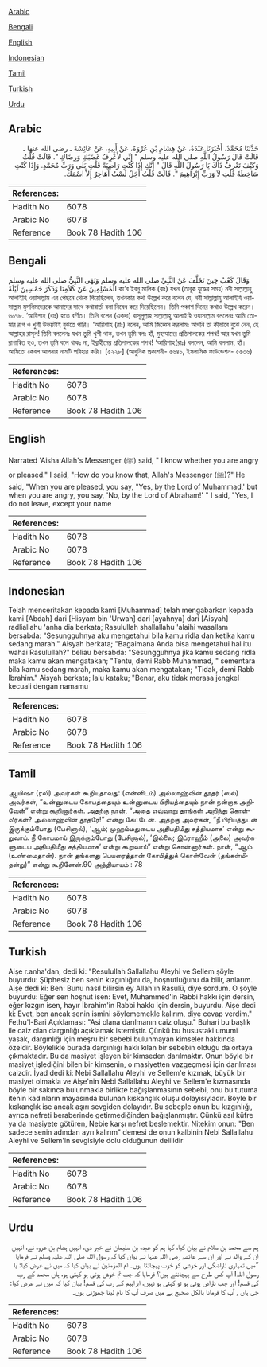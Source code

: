 [Arabic](#arabic)

[Bengali](#bengali)

[English](#english)

[Indonesian](#indonesian)

[Tamil](#tamil)

[Turkish](#turkish)

[Urdu](#urdu)

## Arabic


<div dir="rtl" lang="ar" style={{fontSize:'larger',backgroundColor:'#f8f9fa',padding:20}}>
حَدَّثَنَا مُحَمَّدٌ، أَخْبَرَنَا عَبْدَةُ، عَنْ هِشَامِ بْنِ عُرْوَةَ، عَنْ أَبِيهِ، عَنْ عَائِشَةَ ـ رضى الله عنها ـ قَالَتْ قَالَ رَسُولُ اللَّهِ صلى الله عليه وسلم ‏"‏ إِنِّي لأَعْرِفُ غَضَبَكِ وَرِضَاكِ ‏"‏‏.‏ قَالَتْ قُلْتُ وَكَيْفَ تَعْرِفُ ذَاكَ يَا رَسُولَ اللَّهِ قَالَ ‏"‏ إِنَّكِ إِذَا كُنْتِ رَاضِيَةً قُلْتِ بَلَى وَرَبِّ مُحَمَّدٍ‏.‏ وَإِذَا كُنْتِ سَاخِطَةً قُلْتِ لاَ وَرَبِّ إِبْرَاهِيمَ ‏"‏‏.‏ قَالَتْ قُلْتُ أَجَلْ لَسْتُ أُهَاجِرُ إِلاَّ اسْمَكَ‏.‏
</div>
<div style={{backgroundColor:'#f8f9fa',padding:20, marginBottom: 10}}><table> <thead> <tr> <th>References:</th> <th></th> </tr> </thead> <tbody><tr><td>Hadith No</td><td>6078</td></tr><tr><td>Arabic No</td><td>6078</td></tr><tr><td>Reference</td><td>Book 78 Hadith 106</td></tr></tbody></table></div>

## Bengali


<div dir="ltr" lang="bn" style={{fontSize:'larger',backgroundColor:'#f8f9fa',padding:20}}>
وَقَالَ كَعْبٌ حِينَ تَخَلَّفَ عَنْ النَّبِيِّ صلى الله عليه وسلم وَنَهٰى النَّبِيُّ صلى الله عليه وسلم الْمُسْلِمِينَ عَنْ كَلاَمِنَا وَذَكَرَ خَمْسِينَ لَيْلَةً কা‘ব ইবনু মালিক (রাঃ) যখন (তাবূক যুদ্ধের সময়) নবী সাল্লাল্লাহু আলাইহি ওয়াসাল্লাম এর পেছনে থেকে গিয়েছিলেন, তখনকার কথা উল্লেখ করে বলেন যে, নবী সাল্লাল্লাহু আলাইহি ওয়াসাল্লাম মুসলিমদেরকে আমাদের সাথে কথাবার্তা বলা নিষেধ করে দিয়েছিলেন। তিনি পঞ্চাশ দিনের কথাও উল্লেখ করেন। ৬০৭৮. ‘আয়িশাহ (রাঃ) হতে বর্ণিত। তিনি বলেন (একদা) রাসূলুল্লাহ সাল্লাল্লাহু আলাইহি ওয়াসাল্লাম বললেনঃ আমি তোমার রাগ ও খুশী উভয়টাই বুঝতে পারি। ‘আয়িশাহ (রাঃ) বলেন, আমি জিজ্ঞেস করলামঃ আপনি তা কীভাবে বুঝে নেন, হে আল্লাহর রাসূল! তিনি বললেনঃ যখন তুমি খুশী থাক, তখন তুমি বলঃ হাঁ, মুহম্মাদের প্রতিপালকের শপথ! আর যখন তুমি রাগান্বিত হও, তখন তুমি বলে থাকঃ না, ইব্রাহীমের প্রতিপালকের শপথ! ‘আয়িশাহ(রাঃ) বললেন, আমি বললাম, হাঁ। আমিতো কেবল আপনার নামটি পরিহার করি। [৫২২৮] (আধুনিক প্রকাশনী- ৫৬৪০, ইসলামিক ফাউন্ডেশন- ৫৫৩৬)
</div>
<div style={{backgroundColor:'#f8f9fa',padding:20, marginBottom: 10}}><table> <thead> <tr> <th>References:</th> <th></th> </tr> </thead> <tbody><tr><td>Hadith No</td><td>6078</td></tr><tr><td>Arabic No</td><td>6078</td></tr><tr><td>Reference</td><td>Book 78 Hadith 106</td></tr></tbody></table></div>

## English


<div dir="ltr" lang="en" style={{fontSize:'larger',backgroundColor:'#f8f9fa',padding:20}}>
Narrated 'Aisha:Allah's Messenger (ﷺ) said, " I know whether you are angry or pleased." I said, "How do you know that, Allah's Messenger (ﷺ)?" He said, "When you are pleased, you say, "Yes, by the Lord of Muhammad,' but when you are angry, you say, 'No, by the Lord of Abraham!' " I said, "Yes, I do not leave, except your name
</div>
<div style={{backgroundColor:'#f8f9fa',padding:20, marginBottom: 10}}><table> <thead> <tr> <th>References:</th> <th></th> </tr> </thead> <tbody><tr><td>Hadith No</td><td>6078</td></tr><tr><td>Arabic No</td><td>6078</td></tr><tr><td>Reference</td><td>Book 78 Hadith 106</td></tr></tbody></table></div>

## Indonesian


<div dir="ltr" lang="id" style={{fontSize:'larger',backgroundColor:'#f8f9fa',padding:20}}>
Telah menceritakan kepada kami [Muhammad] telah mengabarkan kepada kami [Abdah] dari [Hisyam bin 'Urwah] dari [ayahnya] dari [Aisyah] radliallahu 'anha dia berkata; Rasulullah shallallahu 'alaihi wasallam bersabda: "Sesungguhnya aku mengetahui bila kamu ridla dan ketika kamu sedang marah." Aisyah berkata; "Bagaimana Anda bisa mengetahui hal itu wahai Rasulullah?" beliau bersabda: "Sesungguhnya jika kamu sedang ridla maka kamu akan mengatakan; "Tentu, demi Rabb Muhammad, " sementara bila kamu sedang marah, maka kamu akan mengatakan; "Tidak, demi Rabb Ibrahim." Aisyah berkata; lalu kataku; "Benar, aku tidak merasa jengkel kecuali dengan namamu
</div>
<div style={{backgroundColor:'#f8f9fa',padding:20, marginBottom: 10}}><table> <thead> <tr> <th>References:</th> <th></th> </tr> </thead> <tbody><tr><td>Hadith No</td><td>6078</td></tr><tr><td>Arabic No</td><td>6078</td></tr><tr><td>Reference</td><td>Book 78 Hadith 106</td></tr></tbody></table></div>

## Tamil


<div dir="ltr" lang="ta" style={{fontSize:'larger',backgroundColor:'#f8f9fa',padding:20}}>
ஆயிஷா (ரலி) அவர்கள் கூறியதாவது: (என்னிடம்) அல்லாஹ்வின் தூதர் (ஸல்) அவர்கள், “உன்னுடைய கோபத்தையும் உன்னுடைய பிரியத்தையும் நான் நன்றாக அறிவேன்” என்று கூறினார்கள். அதற்கு நான், “அதை எவ்வாறு தாங்கள் அறிந்து கொள்வீர்கள்? அல்லாஹ்வின் தூதரே!” என்று கேட்டேன். அதற்கு அவர்கள், “நீ பிரியத்துடன் இருக்கும்போது (பேசினால்), ‘ஆம்; முஹம்மதுடைய அதிபதிமீது சத்தியமாக’ என்று கூறுவாய். நீ கோபமாய் இருக்கும்போது (பேசினால்), ‘இல்லை; இப்ராஹீம் (அலை) அவர்களுடைய அதிபதிமீது சத்தியமாக’ என்று கூறுவாய்” என்று சொன்னார்கள். நான், “ஆம் (உண்மைதான்). நான் தங்களது பெயரைத்தான் கோபித்துக் கொள்வேன் (தங்கள்மீதன்று)” என்று கூறினேன்.90 அத்தியாயம் : 78
</div>
<div style={{backgroundColor:'#f8f9fa',padding:20, marginBottom: 10}}><table> <thead> <tr> <th>References:</th> <th></th> </tr> </thead> <tbody><tr><td>Hadith No</td><td>6078</td></tr><tr><td>Arabic No</td><td>6078</td></tr><tr><td>Reference</td><td>Book 78 Hadith 106</td></tr></tbody></table></div>

## Turkish


<div dir="ltr" lang="tr" style={{fontSize:'larger',backgroundColor:'#f8f9fa',padding:20}}>
Aişe r.anha'dan, dedi ki: "Resulullah Sallallahu Aleyhi ve Sellem şöyle buyurdu: Şüphesiz ben senin kızgınlığını da, hoşnutluğunu da bilir, anlarım. Aişe dedi ki: Ben: Bunu nasıl bilirsin ey Allah'ın Rasulü, diye sordum. O şöyle buyurdu: Eğer sen hoşnut isen: Evet, Muhammed'in Rabbi hakkı için dersin, eğer kızgın isen, hayır İbrahim'in Rabbi hakkı için dersin, buyurdu. Aişe dedi ki: Evet, ben ancak senin ismini söylememekle kalırım, diye cevap verdim." Fethu'l-Bari Açıklaması: "Asi olana darılmanın caiz oluşu." Buhari bu başlık ile caiz olan dargınlığı açıklamak istemiştir. Çünkü bu husustaki umumi yasak, dargınlığı için meşru bir sebebi bulunmayan kimseler hakkında özeldir. Böylelikle burada dargınlığı haklı kılan bir sebebin olduğu da ortaya çıkmaktadır. Bu da masiyet işleyen bir kimseden darılmaktır. Onun böyle bir masiyet işlediğini bilen bir kimsenin, o masiyetten vazgeçmesi için darılması caizdir. İyad dedi ki: Nebi Sallallahu Aleyhi ve Sellem'e kızmak, büyük bir masiyet olmakla ve Aişe'nin Nebi Sallallahu Aleyhi ve Sellem'e kızmasında böyle bir sakınca bulunmakla birlikte bağışlanmasının sebebi, onu bu tutuma itenin kadınların mayasında bulunan kıskançlık oluşu dolayısıyladır. Böyle bir kıskançlık ise ancak aşırı sevgiden dolayıdır. Bu sebeple onun bu kızgınlığı, ayrıca nefreti beraberinde getirmediğinden bağışlanmıştır. Çünkü asıl küfre ya da masiyete götüren, Nebie karşı nefret beslemektir. Nitekim onun: "Ben sadece senin adından ayrı kalırım" demesi de onun kalbinin Nebi Sallallahu Aleyhi ve Sellem'in sevgisiyle dolu olduğunun delilidir
</div>
<div style={{backgroundColor:'#f8f9fa',padding:20, marginBottom: 10}}><table> <thead> <tr> <th>References:</th> <th></th> </tr> </thead> <tbody><tr><td>Hadith No</td><td>6078</td></tr><tr><td>Arabic No</td><td>6078</td></tr><tr><td>Reference</td><td>Book 78 Hadith 106</td></tr></tbody></table></div>

## Urdu


<div dir="rtl" lang="ur" style={{fontSize:'larger',backgroundColor:'#f8f9fa',padding:20}}>
ہم سے محمد بن سلام نے بیان کیا، کہا ہم کو عبدہ بن سلیمان نے خبر دی، انہیں ہشام بن عروہ نے، انہیں ان کے والد نے اور ان سے عائشہ رضی اللہ عنہا نے بیان کیا کہ رسول اللہ صلی اللہ علیہ وسلم نے فرمایا ”میں تمہاری ناراضگی اور خوشی کو خوب پہچانتا ہوں۔ ام المؤمنین نے بیان کیا کہ میں نے عرض کیا: یا رسول اللہ! آپ کس طرح سے پہچانتے ہیں؟ فرمایا کہ جب تم خوش ہوتی ہو کہتی ہو، ہاں محمد کے رب کی قسم! اور جب ناراض ہوتی ہو تو کہتی ہو نہیں، ابراہیم کے رب کی قسم! بیان کیا کہ میں نے عرض کیا: جی ہاں , آپ کا فرمانا بالکل صحیح ہے میں صرف آپ کا نام لینا چھوڑتی ہوں۔
</div>
<div style={{backgroundColor:'#f8f9fa',padding:20, marginBottom: 10}}><table> <thead> <tr> <th>References:</th> <th></th> </tr> </thead> <tbody><tr><td>Hadith No</td><td>6078</td></tr><tr><td>Arabic No</td><td>6078</td></tr><tr><td>Reference</td><td>Book 78 Hadith 106</td></tr></tbody></table></div>